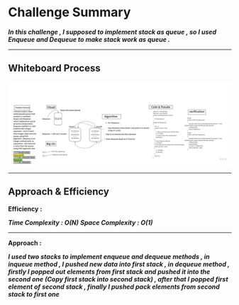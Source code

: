 # Challenge Summary


***In this challenge , I supposed to implement stack as queue , so I used Enqueue and Dequeue to make stack work as queue .***

---

## Whiteboard Process

![IMG](Queue_Pseudo.jpg)

---

## Approach & Efficiency

**Efficiency :**

***Time Complexity : O(N)***
***Space Complexity : O(1)***

---

**Approach :**

***I used two stacks to implement enqueue and dequeue methods , in inqueue method , I pushed new data into first stack , in dequeue method , firstly I popped out elements from first stack and pushed it into the second one (Copy first stack into second stack) , after that I popped first element of second stack , finally I pushed pack elements from second stack to first one***


